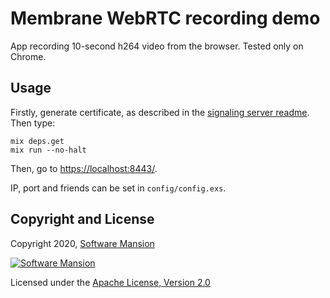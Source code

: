 # Membrane WebRTC recording demo

App recording 10-second h264 video from the browser. Tested only on Chrome. 

## Usage

Firstly, generate certificate, as described in the [signaling server readme](https://github.com/membraneframework/membrane_demo/tree/master/webrtc/simple#https). Then type:

```
mix deps.get
mix run --no-halt
```

Then, go to <https://localhost:8443/>.

IP, port and friends can be set in `config/config.exs`.

## Copyright and License

Copyright 2020, [Software Mansion](https://swmansion.com/?utm_source=git&utm_medium=readme&utm_campaign=membrane)

[![Software Mansion](https://logo.swmansion.com/logo?color=white&variant=desktop&width=200&tag=membrane-github)](https://swmansion.com/?utm_source=git&utm_medium=readme&utm_campaign=membrane)

Licensed under the [Apache License, Version 2.0](LICENSE)
